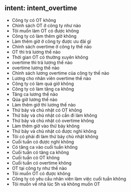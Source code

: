 ## intent: intent_overtime
- Công ty có OT không
- Chính sách OT ở công ty như nào
- Tôi muốn làm OT có được không
- Công ty có làm thêm giờ không
- Làm thêm giờ ở công ty được ưu đãi gì
- Chính sách overtime ở công ty thế nào
- OT thì trả lương thế nào
- Thời gian OT có thường xuyên không
- overtime thì trả lương thế nào
- overtime lương thế nào
- Chính sách lương overtime của công ty thế nào
- Lương cho nhân viên overtime thế nào
- Công ty có làm quá giờ không
- Công ty có làm tăng ca không
- Tăng ca lương thế nào
- Qúa giờ lương thế nào
- Làm thêm giờ thì lương thế nào
- Thứ bảy và chủ nhật có OT không
- Thứ bảy và chủ nhật có cần đi làm không
- Thứ bảy và chủ nhật có overtime không
- Làm thêm giờ vào thứ bảy không
- Thứ bảy và chủ nhật có được nghỉ không
- Tôi có phải đi làm thứ bảy chủ nhật không
- Cuối tuần có được nghỉ không
- Có tăng ca vào cuối tuần không
- Cuối tuần có tăng ca không
- Cuối tuần có OT không
- Cuối tuần có overtime không
- OT tại công ty như thế nào
- Tôi muốn OT có được không
- Công ty có yêu cầu nhân viên làm việc cuối tuần không
- Tôi muốn về nhà lúc 5h và không muốn OT